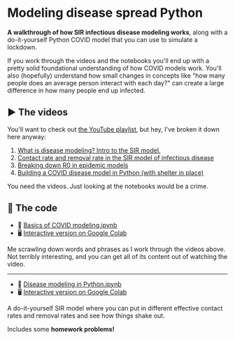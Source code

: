 # Modeling disease spread Python

**A walkthrough of how SIR infectious disease modeling works**, along with a do-it-yourself Python COVID model that you can use to simulate a lockdown.

If you work through the videos and the notebooks you'll end up with a pretty solid foundational understanding of how COVID models work. You'll also (hopefully) understand how small changes in concepts like "how many people does an average person interact with each day?" can create a large difference in how many people end up infected.

## ▶️ The videos

You'll want to check out [the YouTube playlist](https://www.youtube.com/playlist?list=PLewNEVDy7gq1w-CbbPUowTHaHZWSt-Ojc), but hey, I've broken it down here anyway:

1. [What is disease modeling? Intro to the SIR model.](https://www.youtube.com/watch?v=VIlsJas54-g&list=PLewNEVDy7gq1w-CbbPUowTHaHZWSt-Ojc&index=2&t=0s)
2. [Contact rate and removal rate in the SIR model of infectious disease](https://www.youtube.com/watch?v=K0fv4wVwPNY&list=PLewNEVDy7gq1w-CbbPUowTHaHZWSt-Ojc&index=3&t=0s)
3. [Breaking down R0 in epidemic models](https://www.youtube.com/watch?v=7DcSsN3gTu8&list=PLewNEVDy7gq1w-CbbPUowTHaHZWSt-Ojc&index=4&t=0s)
4. [Building a COVID disease model in Python (with shelter in place)](https://www.youtube.com/watch?v=ITUiX5Fpmm4&list=PLewNEVDy7gq1w-CbbPUowTHaHZWSt-Ojc&index=5&t=0s)

You need the videos. Just looking at the notebooks would be a crime.

## 💾 The code


* 📔 [Basics of COVID modeling.ipynb](Basics%20of%20COVID%20modeling.ipynb)
* 🖥️ [Interactive version on Google Colab](https://colab.research.google.com/github/jsoma/python-disease-modeling/blob/master/Basics%20of%20COVID%20modeling.ipynb)

Me scrawling down words and phrases as I work through the videos above. Not terribly interesting, and you can get all of its content out of watching the video.


---

* 📔 [Disease modeling in Python.ipynb](Disease%20modeling%20in%20Python.ipynb)
* 🖥️ [Interactive version on Google Colab](https://colab.research.google.com/github/jsoma/python-disease-modeling/blob/master/Disease%20modeling%20in%20Python.ipynb)

A do-it-yourself SIR model where you can put in different effective contact rates and removal rates and see how things shake out.

Includes some **homework problems!**




